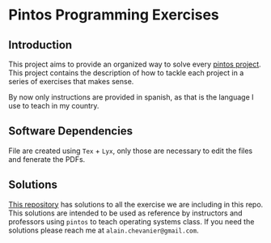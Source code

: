 # Pintos Programming Exercises

## Introduction

This project aims to provide an organized way to solve every [pintos project](https://web.stanford.edu/class/cs140/projects/pintos/pintos.html#SEC_Contents). This project contains the description of how to tackle each project in a series of exercises that makes sense.

By now only instructions are provided in spanish, as that is the language I use to teach in my country.

## Software Dependencies

File are created using `Tex` + `Lyx`, only those are necessary to edit the files and fenerate the PDFs.

## Solutions

[This repository](https://github.com/alain-chevanier/pintos-solutions) has solutions to all the exercise we are including in this repo. This solutions are intended to be used as reference by instructors and professors using `pintos` to teach operating systems class. If you need the solutions please reach me at `alain.chevanier@gmail.com`.

